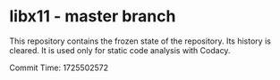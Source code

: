 # libx11 - master branch

This repository contains the frozen state of the repository.
Its history is cleared. It is used only for static code
analysis with Codacy.

Commit Time: 1725502572